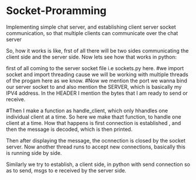 # Socket-Proramming
Implementing simple chat server, and establishing client server socket communication, so that multiple  clients can communicate over the chat server 

So, how it works is like, frst of all there will be two sides communicating the client side and the server side.
Now lets see how that works in python:

first  of all coming to the server socket file i.e sockets.py here.
#we import socket and import threading cause we will be working with multiple threads of the progam here as we know.
#Now we mention the port we wanna bind  our server socket to and also mention the SERVER, which is basically my IPV4 address.
In the HEADER I mention the bytes that I am ready to send or receive.

#Then I make a function as handle_client, which only hhandles one individual client at a time. So here we make thazt function, to handle one client at a time. How that happens is first connection is established , and then the message is decoded, which is then printed.

Then after displaying the message, the ocnnection is closed by the socket server.
Now another thread runs to accept new connections, basically this is running side by side.

Similarly we try to establish, a client  side, in python with send connection so as to send, msgs to e received by the server side.


